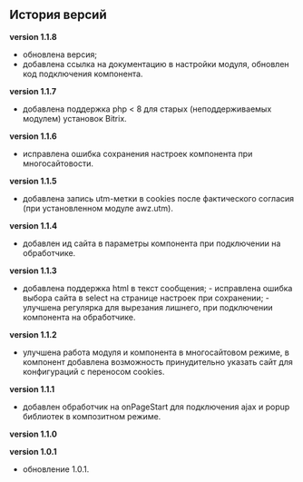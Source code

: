 <!-- cl-start -->
## История версий

**version 1.1.8**    
- обновлена версия;    
- добавлена ссылка на документацию в настройки модуля, обновлен код подключения компонента.    

**version 1.1.7**    
- добавлена поддержка php < 8 для старых (неподдерживаемых модулем) установок Bitrix.    

**version 1.1.6**    
- исправлена ошибка сохранения настроек компонента при многосайтовости.    

**version 1.1.5**    
- добавлена запись utm-метки в cookies после фактического согласия (при установленном модуле awz.utm).    

**version 1.1.4**    
- добавлен ид сайта в параметры компонента при подключении на обработчике.    

**version 1.1.3**    
- добавлена поддержка html в текст сообщения; - исправлена ошибка выбора сайта в select на странице настроек при сохранении; - улучшена регулярка для вырезания лишнего, при подключении компонента на обработчике.    

**version 1.1.2**    
- улучшена работа модуля и компонента в многосайтовом режиме, в компонент добавлена возможность принудительно указать сайт для конфигураций с переносом cookies.    

**version 1.1.1**    
- добавлен обработчик на onPageStart для подключения ajax и popup библиотек в композитном режиме.    

**version 1.1.0**    

**version 1.0.1**    
- обновление 1.0.1.    
<!-- cl-end -->
